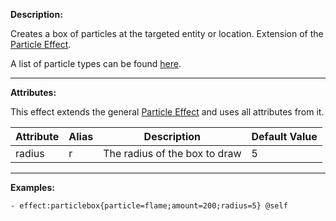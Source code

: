**Description:** 

Creates a box of particles at the targeted entity or location. Extension of the [Particle Effect](/skills/effects/particles).

A list of particle types can be found [here](/skills/effects/particles/types).

---

**Attributes:**

This effect extends the general [Particle Effect](/skills/effects/particles) and uses all attributes from it.

| Attribute | Alias | Description                   | Default Value |
| --------- | ----- | ----------------------------- | ------------- |
| radius    | r     | The radius of the box to draw | 5             |

---

**Examples:**

```
- effect:particlebox{particle=flame;amount=200;radius=5} @self
```